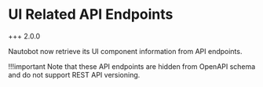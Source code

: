 # UI Related API Endpoints

+++ 2.0.0

Nautobot now retrieve its UI component information from API endpoints.

!!!important
    Note that these API endpoints are hidden from OpenAPI schema and do not support REST API versioning.